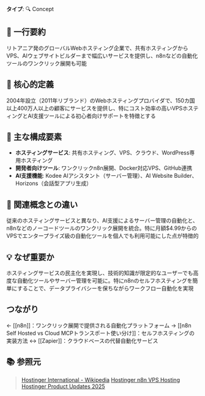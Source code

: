 **タイプ**: 🔍 Concept

## 📝 一行要約
リトアニア発のグローバルWebホスティング企業で、共有ホスティングからVPS、AIウェブサイトビルダーまで幅広いサービスを提供し、n8nなどの自動化ツールのワンクリック展開も可能

## 🎯 核心的定義
2004年設立（2011年リブランド）のWebホスティングプロバイダで、150カ国以上400万人以上の顧客にサービスを提供し、特にコスト効率の高いVPSホスティングとAI支援ツールによる初心者向けサポートを特徴とする

## 🌟 主な構成要素
- **ホスティングサービス**: 共有ホスティング、VPS、クラウド、WordPress専用ホスティング
- **開発者向けツール**: ワンクリックn8n展開、Docker対応VPS、GitHub連携
- **AI支援機能**: Kodee AIアシスタント（サーバー管理）、AI Website Builder、Horizons（会話型アプリ生成）

## 🔄 関連概念との違い
従来のホスティングサービスと異なり、AI支援によるサーバー管理の自動化と、n8nなどのノーコードツールのワンクリック展開を統合。特に月額$4.99からのVPSでエンタープライズ級の自動化ツールを個人でも利用可能にした点が特徴的

## 💡 なぜ重要か
ホスティングサービスの民主化を実現し、技術的知識が限定的なユーザーでも高度な自動化ツールやサーバー管理を可能に。特にn8nのセルフホスティングを簡単にすることで、データプライバシーを保ちながらワークフロー自動化を実現

## つながり
← [[n8n]]：ワンクリック展開で提供される自動化プラットフォーム
→ [[n8n Self Hosted vs Cloud MCPトランスポート使い分け]]：セルフホスティングの実装方法
↔ [[Zapier]]：クラウドベースの代替自動化サービス

## 📚 参照元
> [Hostinger International - Wikipedia](https://en.wikipedia.org/wiki/Hostinger)
> [Hostinger n8n VPS Hosting](https://www.hostinger.com/vps/n8n-hosting)
> [Hostinger Product Updates 2025](https://www.hostinger.com/blog/product-updates-2025)